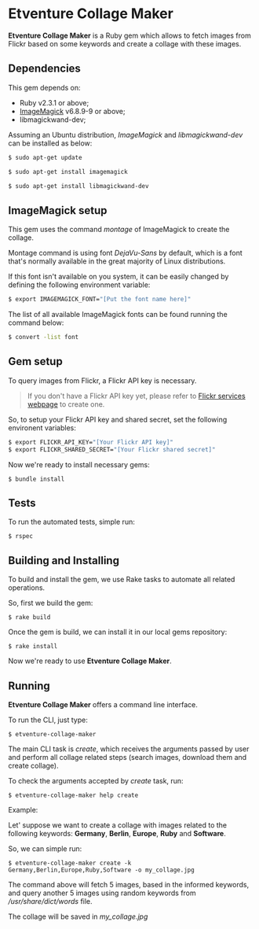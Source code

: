 # Etventure Collage Maker

**Etventure Collage Maker** is a Ruby gem which allows to fetch images from Flickr based on some keywords and create a collage with these images.

## Dependencies

This gem depends on:

* Ruby v2.3.1 or above;
* [ImageMagick](http://www.imagemagick.org/script/index.php) v6.8.9-9 or above;
* libmagickwand-dev;

Assuming an Ubuntu distribution, *ImageMagick* and *libmagickwand-dev* can be installed as below:

```sh
$ sudo apt-get update

$ sudo apt-get install imagemagick

$ sudo apt-get install libmagickwand-dev  
```

## ImageMagick setup

This gem uses the command *montage* of ImageMagick to create the collage.

Montage command is using font *DejaVu-Sans* by default, which is a font that's normally available in the great majority of Linux distributions.

If this font isn't available on you system, it can be easily changed by defining the following environment variable:

```sh
$ export IMAGEMAGICK_FONT="[Put the font name here]"
```

The list of all available ImageMagick fonts can be found running the command below:

```sh
$ convert -list font
```

## Gem setup

To query images from Flickr, a Flickr API key is necessary.

> If you don't have a Flickr API key yet, please refer to [Flickr services webpage](https://www.flickr.com/services/api/misc.api_keys.html) to create one.

So, to setup your Flickr API key and shared secret, set the following environent variables:

```sh
$ export FLICKR_API_KEY="[Your Flickr API key]"
$ export FLICKR_SHARED_SECRET="[Your Flickr shared secret]"
```

Now we're ready to install necessary gems:

    $ bundle install

## Tests

To run the automated tests, simple run:

    $ rspec

## Building and Installing

To build and install the gem, we use Rake tasks to automate all related operations.

So, first we build the gem:

    $ rake build

Once the gem is build, we can install it in our local gems repository:

    $ rake install

Now we're ready to use **Etventure Collage Maker**.

## Running

**Etventure Collage Maker** offers a command line interface.

To run the CLI, just type:

    $ etventure-collage-maker

The main CLI task is *create*, which receives the arguments passed by user and perform all collage related steps (search images, download them and create collage).

To check the arguments accepted by _create_ task, run:

    $ etventure-collage-maker help create

Example:

Let' suppose we want to create a collage with images related to the following keywords: **Germany**, **Berlin**, **Europe**, **Ruby** and **Software**.

So, we can simple run:

    $ etventure-collage-maker create -k Germany,Berlin,Europe,Ruby,Software -o my_collage.jpg

The command above will fetch 5 images, based in the informed keywords, and query another 5 images using random keywords from _/usr/share/dict/words_ file.

The collage will be saved in *my_collage.jpg*
